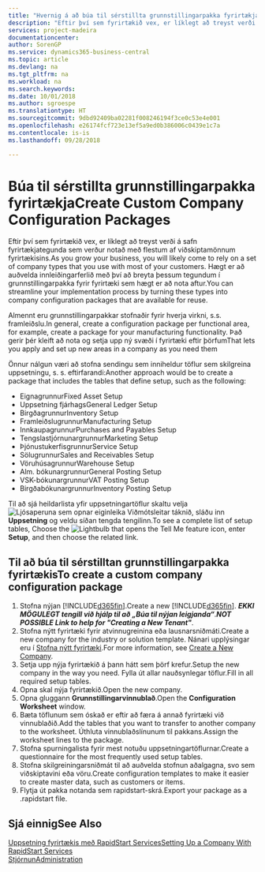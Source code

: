 ```yaml
---
title: "Hvernig á að búa til sérstillta grunnstillingarpakka fyrirtækja | Microsoft Docs"
description: "Eftir því sem fyrirtækið vex, er líklegt að treyst verði á safn fyrirtækjategunda sem verður notað með flestum af viðskiptamönnum fyrirtækisins. Hægt er að auðvelda innleiðingarferlið með því að breyta þessum tegundum í grunnstillingarpakka fyrir fyrirtæki sem hægt er að nota aftur."
services: project-madeira
documentationcenter: 
author: SorenGP
ms.service: dynamics365-business-central
ms.topic: article
ms.devlang: na
ms.tgt_pltfrm: na
ms.workload: na
ms.search.keywords: 
ms.date: 10/01/2018
ms.author: sgroespe
ms.translationtype: HT
ms.sourcegitcommit: 9dbd92409ba02281f008246194f3ce0c53e4e001
ms.openlocfilehash: e26174fcf723e13ef5a9ed0b386006c0439e1c7a
ms.contentlocale: is-is
ms.lasthandoff: 09/28/2018

---
```

# <a name="create-custom-company-configuration-packages"></a><span data-ttu-id="cf1ef-104">Búa til sérstillta grunnstillingarpakka fyrirtækja</span><span class="sxs-lookup"><span data-stu-id="cf1ef-104">Create Custom Company Configuration Packages</span></span>
<span data-ttu-id="cf1ef-105">Eftir því sem fyrirtækið vex, er líklegt að treyst verði á safn fyrirtækjategunda sem verður notað með flestum af viðskiptamönnum fyrirtækisins.</span><span class="sxs-lookup"><span data-stu-id="cf1ef-105">As you grow your business, you will likely come to rely on a set of company types that you use with most of your customers.</span></span> <span data-ttu-id="cf1ef-106">Hægt er að auðvelda innleiðingarferlið með því að breyta þessum tegundum í grunnstillingarpakka fyrir fyrirtæki sem hægt er að nota aftur.</span><span class="sxs-lookup"><span data-stu-id="cf1ef-106">You can streamline your implementation process by turning these types into company configuration packages that are available for reuse.</span></span>  

<span data-ttu-id="cf1ef-107">Almennt eru grunnstillingarpakkar stofnaðir fyrir hverja virkni, s.s. framleiðslu.</span><span class="sxs-lookup"><span data-stu-id="cf1ef-107">In general, create a configuration package per functional area, for example, create a package for your manufacturing functionality.</span></span> <span data-ttu-id="cf1ef-108">Það gerir þér kleift að nota og setja upp ný svæði í fyrirtæki eftir þörfum</span><span class="sxs-lookup"><span data-stu-id="cf1ef-108">That lets you apply and set up new areas in a company as you need them</span></span>  

<span data-ttu-id="cf1ef-109">Önnur nálgun væri að stofna sendingu sem inniheldur töflur sem skilgreina uppsetningu, s. s. eftirfarandi:</span><span class="sxs-lookup"><span data-stu-id="cf1ef-109">Another approach would be to create a package that includes the tables that define setup, such as the following:</span></span>  

-   <span data-ttu-id="cf1ef-110">Eignagrunnur</span><span class="sxs-lookup"><span data-stu-id="cf1ef-110">Fixed Asset Setup</span></span>  
-   <span data-ttu-id="cf1ef-111">Uppsetning fjárhags</span><span class="sxs-lookup"><span data-stu-id="cf1ef-111">General Ledger Setup</span></span>  
-   <span data-ttu-id="cf1ef-112">Birgðagrunnur</span><span class="sxs-lookup"><span data-stu-id="cf1ef-112">Inventory Setup</span></span>  
-   <span data-ttu-id="cf1ef-113">Framleiðslugrunnur</span><span class="sxs-lookup"><span data-stu-id="cf1ef-113">Manufacturing Setup</span></span>  
-   <span data-ttu-id="cf1ef-114">Innkaupagrunnur</span><span class="sxs-lookup"><span data-stu-id="cf1ef-114">Purchases and Payables Setup</span></span>  
-   <span data-ttu-id="cf1ef-115">Tengslastjórnunargrunnur</span><span class="sxs-lookup"><span data-stu-id="cf1ef-115">Marketing Setup</span></span>  
-   <span data-ttu-id="cf1ef-116">Þjónustukerfisgrunnur</span><span class="sxs-lookup"><span data-stu-id="cf1ef-116">Service Setup</span></span>  
-   <span data-ttu-id="cf1ef-117">Sölugrunnur</span><span class="sxs-lookup"><span data-stu-id="cf1ef-117">Sales and Receivables Setup</span></span>  
-   <span data-ttu-id="cf1ef-118">Vöruhúsagrunnur</span><span class="sxs-lookup"><span data-stu-id="cf1ef-118">Warehouse Setup</span></span>  
-   <span data-ttu-id="cf1ef-119">Alm. bókunargrunnur</span><span class="sxs-lookup"><span data-stu-id="cf1ef-119">General Posting Setup</span></span>  
-   <span data-ttu-id="cf1ef-120">VSK-bókunargrunnur</span><span class="sxs-lookup"><span data-stu-id="cf1ef-120">VAT Posting Setup</span></span>  
-   <span data-ttu-id="cf1ef-121">Birgðabókunargrunnur</span><span class="sxs-lookup"><span data-stu-id="cf1ef-121">Inventory Posting Setup</span></span>  

<span data-ttu-id="cf1ef-122">Til að sjá heildarlista yfir uppsetningartöflur skaltu velja ![Ljósaperuna sem opnar eiginleika Viðmótsleitar](media/ui-search/search_small.png "Segðu mér hvað þú vilt gera") táknið, sláðu inn **Uppsetning** og veldu síðan tengda tengilinn.</span><span class="sxs-lookup"><span data-stu-id="cf1ef-122">To see a complete list of setup tables, Choose the ![Lightbulb that opens the Tell Me feature](media/ui-search/search_small.png "Tell me what you want to do") icon, enter **Setup**, and then choose the related link.</span></span>  

## <a name="to-create-a-custom-company-configuration-package"></a><span data-ttu-id="cf1ef-123">Til að búa til sérstilltan grunnstillingarpakka fyrirtækis</span><span class="sxs-lookup"><span data-stu-id="cf1ef-123">To create a custom company configuration package</span></span>  
1.  <span data-ttu-id="cf1ef-124">Stofna nýjan [!INCLUDE[d365fin](includes/d365fin_md.md)].</span><span class="sxs-lookup"><span data-stu-id="cf1ef-124">Create a new [!INCLUDE[d365fin](includes/d365fin_md.md)].</span></span> <span data-ttu-id="cf1ef-125">***EKKI MÖGULEGT tengill við hjálp til að „Búa til nýjan leigjanda“***.</span><span class="sxs-lookup"><span data-stu-id="cf1ef-125">***NOT POSSIBLE Link to help for "Creating a New Tenant"***.</span></span>   
2.  <span data-ttu-id="cf1ef-126">Stofna nýtt fyrirtæki fyrir atvinnugreinina eða lausnarsniðmáti.</span><span class="sxs-lookup"><span data-stu-id="cf1ef-126">Create a new company for the industry or solution template.</span></span> <span data-ttu-id="cf1ef-127">Nánari upplýsingar eru í [Stofna nýtt fyrirtæki](admin-how-to-create-a-new-company.md).</span><span class="sxs-lookup"><span data-stu-id="cf1ef-127">For more information, see [Create a New Company](admin-how-to-create-a-new-company.md).</span></span>  
3.  <span data-ttu-id="cf1ef-128">Setja upp nýja fyrirtækið á þann hátt sem þörf krefur.</span><span class="sxs-lookup"><span data-stu-id="cf1ef-128">Setup the new company in the way you need.</span></span> <span data-ttu-id="cf1ef-129">Fylla út allar nauðsynlegar töflur.</span><span class="sxs-lookup"><span data-stu-id="cf1ef-129">Fill in all required setup tables.</span></span>  
4.  <span data-ttu-id="cf1ef-130">Opna skal nýja fyrirtækið.</span><span class="sxs-lookup"><span data-stu-id="cf1ef-130">Open the new company.</span></span>
5. <span data-ttu-id="cf1ef-131">Opna gluggann **Grunnstillingarvinnublað**.</span><span class="sxs-lookup"><span data-stu-id="cf1ef-131">Open the **Configuration Worksheet** window.</span></span>  
6.  <span data-ttu-id="cf1ef-132">Bæta töflunum sem óskað er eftir að færa á annað fyrirtæki við vinnublaðið.</span><span class="sxs-lookup"><span data-stu-id="cf1ef-132">Add the tables that you want to transfer to another company to the worksheet.</span></span> <span data-ttu-id="cf1ef-133">Úthluta vinnublaðslínunum til pakkans.</span><span class="sxs-lookup"><span data-stu-id="cf1ef-133">Assign the worksheet lines to the package.</span></span>  
7.  <span data-ttu-id="cf1ef-134">Stofna spurningalista fyrir mest notuðu uppsetningartöflurnar.</span><span class="sxs-lookup"><span data-stu-id="cf1ef-134">Create a questionnaire for the most frequently used setup tables.</span></span>  
8.  <span data-ttu-id="cf1ef-135">Stofna skilgreiningarsniðmát til að auðvelda stofnun aðalgagna, svo sem viðskiptavini eða vöru.</span><span class="sxs-lookup"><span data-stu-id="cf1ef-135">Create configuration templates to make it easier to create master data, such as customers or items.</span></span>  
9.  <span data-ttu-id="cf1ef-136">Flytja út pakka notanda sem rapidstart-skrá.</span><span class="sxs-lookup"><span data-stu-id="cf1ef-136">Export your package as a .rapidstart file.</span></span>  

## <a name="see-also"></a><span data-ttu-id="cf1ef-137">Sjá einnig</span><span class="sxs-lookup"><span data-stu-id="cf1ef-137">See Also</span></span>  
[<span data-ttu-id="cf1ef-138">Uppsetning fyrirtækis með RapidStart Services</span><span class="sxs-lookup"><span data-stu-id="cf1ef-138">Setting Up a Company With RapidStart Services</span></span>](admin-set-up-a-company-with-rapidstart.md)  
[<span data-ttu-id="cf1ef-139">Stjórnun</span><span class="sxs-lookup"><span data-stu-id="cf1ef-139">Administration</span></span>](admin-setup-and-administration.md)

